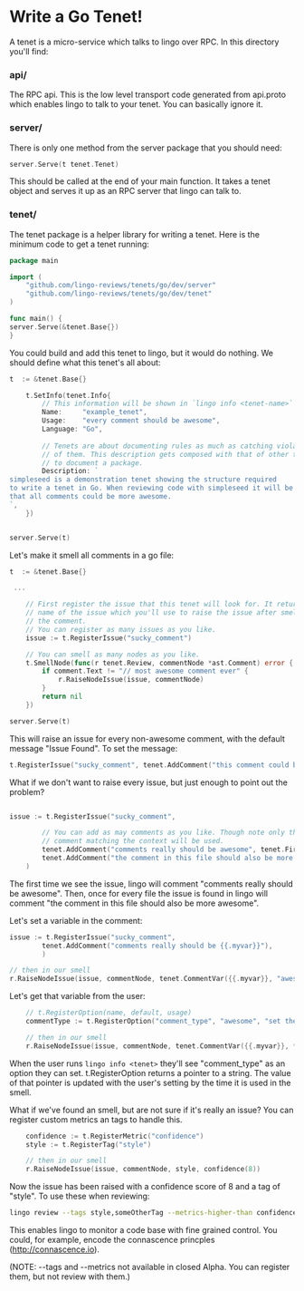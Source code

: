 # Write a Go Tenet!

A tenet is a micro-service which talks to lingo over RPC. In this directory you'll find:


### api/

The RPC api. This is the low level transport code generated from api.proto which enables lingo to talk to your tenet. You can basically ignore it.

### server/

There is only one method from the server package that you should need:

```go
server.Serve(t tenet.Tenet)
```

This should be called at the end of your main function. It takes a tenet object and serves it up as an RPC server that lingo can talk to.

### tenet/

The tenet package is a helper library for writing a tenet. Here is the minimum code to get a tenet running:

```go
package main

import (
	"github.com/lingo-reviews/tenets/go/dev/server"
	"github.com/lingo-reviews/tenets/go/dev/tenet"
)

func main() {
server.Serve(&tenet.Base{})
}
```

You could build and add this tenet to lingo, but it would do nothing. We should define what this tenet's all about:

```go
t  := &tenet.Base{}

	t.SetInfo(tenet.Info{
		// This information will be shown in `lingo info <tenet-name>`
		Name:     "example_tenet",
		Usage:    "every comment should be awesome",
		Language: "Go",
		
		// Tenets are about documenting rules as much as catching violations
		// of them. This description gets composed with that of other tenets
		// to document a package.
		Description: `
simpleseed is a demonstration tenet showing the structure required
to write a tenet in Go. When reviewing code with simpleseed it will be suggested
that all comments could be more awesome.
`,
	})


server.Serve(t)
```

Let's make it smell all comments in a go file:

```go
t  := &tenet.Base{}

 ...

	// First register the issue that this tenet will look for. It returns the
	// name of the issue which you'll use to raise the issue after smelling
	// the comment.
	// You can register as many issues as you like.
	issue := t.RegisterIssue("sucky_comment")

	// You can smell as many nodes as you like.
	t.SmellNode(func(r tenet.Review, commentNode *ast.Comment) error {
		if comment.Text != "// most awesome comment ever" {
			r.RaiseNodeIssue(issue, commentNode)
		}
		return nil
	})

server.Serve(t)
```

This will raise an issue for every non-awesome comment, with the default message "Issue Found". To set the message:

```go
t.RegisterIssue("sucky_comment", tenet.AddComment("this comment could be more awesome"))
```

What if we don't want to raise every issue, but just enough to point out the problem?

```go

issue := t.RegisterIssue("sucky_comment",

		// You can add as may comments as you like. Though note only the
		// comment matching the context will be used.
		tenet.AddComment("comments really should be awesome", tenet.FirstComment),
		tenet.AddComment("the comment in this file should also be more awesome", tenet.FirstCommentInFile),
	)

```

The first time we see the issue, lingo will comment "comments really should be awesome". Then, once for every file the issue is found in lingo will comment "the comment in this file should also be more awesome".

Let's set a variable in the comment:

```go
issue := t.RegisterIssue("sucky_comment",
		tenet.AddComment("comments really should be {{.myvar}}"),
		)

// then in our smell
r.RaiseNodeIssue(issue, commentNode, tenet.CommentVar({{.myvar}}, "awesome"))

```

Let's get that variable from the user:

```go
	// t.RegisterOption(name, default, usage)
	commentType := t.RegisterOption("comment_type", "awesome", "set the type of comment")

	// then in our smell
	r.RaiseNodeIssue(issue, commentNode, tenet.CommentVar({{.myvar}}, *commentType))	

```

When the user runs `lingo info <tenet>` they'll see "comment_type" as an option they can set. t.RegisterOption returns a pointer to a string. The value of that pointer is updated with the user's setting by the time it is used in the smell.

What if we've found an smell, but are not sure if it's really an issue? You can register custom metrics an tags to handle this.


```go
	confidence := t.RegisterMetric("confidence")
	style := t.RegisterTag("style")

	// then in our smell
	r.RaiseNodeIssue(issue, commentNode, style, confidence(8))

```

Now the issue has been raised with a confidence score of 8 and a tag of "style". To use these when reviewing:

```bash
lingo review --tags style,someOtherTag --metrics-higher-than confidence=5 --metrics-lower-than confidence=9
```

This enables lingo to monitor a code base with fine grained control. You could, for example, encode the connascence princples (http://connascence.io).

(NOTE: --tags and --metrics not available in closed Alpha. You can register them, but not review with them.)